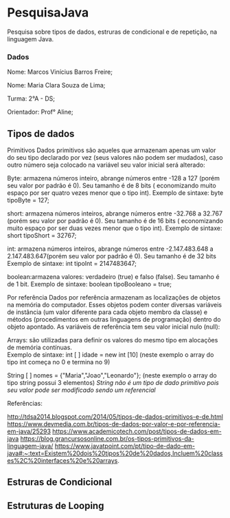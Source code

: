 # PesquisaJava
Pesquisa sobre tipos de dados, estruras de condicional e de repetição, na linguagem Java.

<h3> Dados </h3>
  <p> Nome: Marcos Vinícius Barros Freire; </p>
  <p> Nome: Maria Clara Souza de Lima; </p>
  <p> Turma: 2°A - DS; </p>
  <p> Orientador: Prof° Aline; </p>
  

<h2> Tipos de dados </h2>
Primitivos
Dados primitivos são aqueles que armazenam apenas um valor do seu tipo declarado por vez (seus valores não podem ser mudados), caso outro número seja colocado na variável seu valor inicial será alterado:


 Byte: armazena números inteiro, abrange números entre -128 a 127 (porém seu valor por padrão é 0). Seu tamanho é de 8 bits ( economizando muito espaço por ser quatro vezes menor que o tipo int).
Exemplo de sintaxe: byte tipoByte = 127;

short: armazena números inteiros, abrange números entre -32.768 a 32.767 (porém seu valor por padrão é 0). Seu tamanho é de 16 bits ( economizando muito espaço por ser duas vezes menor que o tipo int).
Exemplo de sintaxe: short tipoShort = 32767;

int: armazena números inteiros, abrange números entre -2.147.483.648 a 2.147.483.647(porém seu valor por padrão é 0). Seu tamanho é de 32 bits 
Exemplo de sintaxe:  int tipoInt = 2147483647;

boolean:armazena valores: verdadeiro (true) e falso (false). Seu tamanho é de 1 bit.
Exemplo de sintaxe: boolean tipoBooleano = true;


Por referência 
Dados por referência armazenam as localizações de objetos na memória do computador. Esses objetos podem conter diversas variáveis de instância (um valor diferente para cada objeto membro da classe) e métodos (procedimentos em outras linguagens de programação) dentro do objeto apontado. As variáveis de referência tem seu valor inicial nulo (null): 

Arrays: são utilizadas para definir os valores do mesmo tipo em alocações de memória contínuas.  
Exemplo de sintaxe: int [ ] idade = new int [10] (neste exemplo o array do tipo int começa no 0 e termina no 9) 

String [ ] nomes = {"Maria","Joao","Leonardo"}; (neste exemplo o array do tipo string possui 3 elementos) 
*String não é um tipo de dado primitivo pois seu valor pode ser modificado sendo um referencial* 


Referências:

http://tdsa2014.blogspot.com/2014/05/tipos-de-dados-primitivos-e-de.html 
https://www.devmedia.com.br/tipos-de-dados-por-valor-e-por-referencia-em-java/25293
https://www.academicotech.com/post/tipos-de-dados-em-java 
https://blog.grancursosonline.com.br/os-tipos-primitivos-da-linguagem-java/ 
https://www.javatpoint.com/pt/tipo-de-dado-em-java#:~:text=Existem%20dois%20tipos%20de%20dados,Incluem%20classes%2C%20interfaces%20e%20arrays. 


<h2> Estruras de Condicional </h2>

<h2> Estruturas de Looping </h2>
